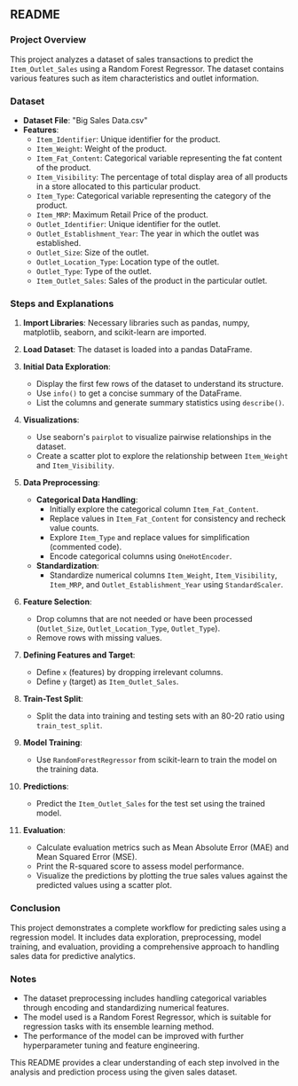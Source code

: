 ## README

### Project Overview

This project analyzes a dataset of sales transactions to predict the `Item_Outlet_Sales` using a Random Forest Regressor. The dataset contains various features such as item characteristics and outlet information.

### Dataset

- **Dataset File**: "Big Sales Data.csv"
- **Features**:
  - `Item_Identifier`: Unique identifier for the product.
  - `Item_Weight`: Weight of the product.
  - `Item_Fat_Content`: Categorical variable representing the fat content of the product.
  - `Item_Visibility`: The percentage of total display area of all products in a store allocated to this particular product.
  - `Item_Type`: Categorical variable representing the category of the product.
  - `Item_MRP`: Maximum Retail Price of the product.
  - `Outlet_Identifier`: Unique identifier for the outlet.
  - `Outlet_Establishment_Year`: The year in which the outlet was established.
  - `Outlet_Size`: Size of the outlet.
  - `Outlet_Location_Type`: Location type of the outlet.
  - `Outlet_Type`: Type of the outlet.
  - `Item_Outlet_Sales`: Sales of the product in the particular outlet.

### Steps and Explanations

1. **Import Libraries**: Necessary libraries such as pandas, numpy, matplotlib, seaborn, and scikit-learn are imported.

2. **Load Dataset**: The dataset is loaded into a pandas DataFrame.

3. **Initial Data Exploration**:
   - Display the first few rows of the dataset to understand its structure.
   - Use `info()` to get a concise summary of the DataFrame.
   - List the columns and generate summary statistics using `describe()`.

4. **Visualizations**:
   - Use seaborn's `pairplot` to visualize pairwise relationships in the dataset.
   - Create a scatter plot to explore the relationship between `Item_Weight` and `Item_Visibility`.

5. **Data Preprocessing**:
   - **Categorical Data Handling**: 
     - Initially explore the categorical column `Item_Fat_Content`.
     - Replace values in `Item_Fat_Content` for consistency and recheck value counts.
     - Explore `Item_Type` and replace values for simplification (commented code).
     - Encode categorical columns using `OneHotEncoder`.
   - **Standardization**: 
     - Standardize numerical columns `Item_Weight`, `Item_Visibility`, `Item_MRP`, and `Outlet_Establishment_Year` using `StandardScaler`.

6. **Feature Selection**:
   - Drop columns that are not needed or have been processed (`Outlet_Size`, `Outlet_Location_Type`, `Outlet_Type`).
   - Remove rows with missing values.

7. **Defining Features and Target**:
   - Define `x` (features) by dropping irrelevant columns.
   - Define `y` (target) as `Item_Outlet_Sales`.

8. **Train-Test Split**:
   - Split the data into training and testing sets with an 80-20 ratio using `train_test_split`.

9. **Model Training**:
   - Use `RandomForestRegressor` from scikit-learn to train the model on the training data.

10. **Predictions**:
    - Predict the `Item_Outlet_Sales` for the test set using the trained model.

11. **Evaluation**:
    - Calculate evaluation metrics such as Mean Absolute Error (MAE) and Mean Squared Error (MSE).
    - Print the R-squared score to assess model performance.
    - Visualize the predictions by plotting the true sales values against the predicted values using a scatter plot.

### Conclusion

This project demonstrates a complete workflow for predicting sales using a regression model. It includes data exploration, preprocessing, model training, and evaluation, providing a comprehensive approach to handling sales data for predictive analytics.

### Notes

- The dataset preprocessing includes handling categorical variables through encoding and standardizing numerical features.
- The model used is a Random Forest Regressor, which is suitable for regression tasks with its ensemble learning method.
- The performance of the model can be improved with further hyperparameter tuning and feature engineering.

This README provides a clear understanding of each step involved in the analysis and prediction process using the given sales dataset.
